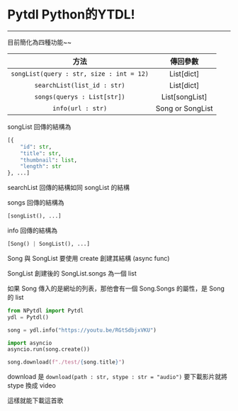 # Pytdl Python的YTDL!

***

目前簡化為四種功能~~

| 方法 | 傳回參數 |
| :-----: | :-----: |
| `songList(query : str, size : int = 12)` | List[dict] |
| `searchList(list_id : str)` | List[dict] |
| `songs(querys : List[str])` | List[songList] |
| `info(url : str)` | Song or SongList |

songList 回傳的結構為
```py
[{
	"id": str,
	"title": str,
	"thumbnail": list,
	"length": str
}, ...]
```

searchList 回傳的結構如同 songList 的結構

songs 回傳的結構為
```py
[songList(), ...]
```

info 回傳的結構為
```py
[Song() | SongList(), ...]
```

Song 與 SongList 要使用 create 創建其結構 (async func)

SongList 創建後的 SongList.songs 為一個 list

如果 Song 傳入的是網址的列表，那他會有一個 Song.Songs 的屬性，是 Song 的 list

```py
from NPytdl import Pytdl
ydl = Pytdl()

song = ydl.info("https://youtu.be/RGtSdbjxVKU")

import asyncio
asyncio.run(song.create())

song.download(f"./test/{song.title}")
```

download 是 `download(path : str, stype : str = "audio")` 要下載影片就將 stype 換成 video

這樣就能下載這首歌
